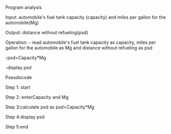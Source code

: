 Program analysis


Input: automobile's fuel tank capacity (capacity) and miles per gallon for the automobile(Mg)

Output: distance without refueling(psd)

Operation: - read automobile's fuel tank capacity as capacity,  miles per gallon for the automobile as Mg and distance without refueling as psd

-psd=Capacity*Mg

-display psd


Pseudocode 

Step 1: start

Step 2: enterCapacity and Mg

 Step 3:calculate psd as psd=Capacity*Mg

Step 4:display psd

Step 5:end

